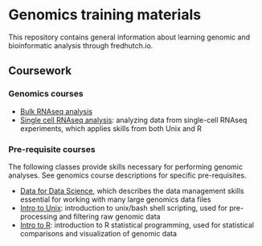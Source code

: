 # Genomics training materials

This repository contains general information about learning genomic and bioinformatic analysis through fredhutch.io.

## Coursework 

### Genomics courses

- [Bulk RNAseq analysis](https://github.com/fredhutchio/rnaseq)
- [Single cell RNAseq analysis](https://github.com/fredhutchio/scRNAseq): analyzing data from single-cell RNAseq experiments,
which applies skills from both Unix and R

### Pre-requisite courses

The following classes provide skills necessary for performing genomic analyses.
See genomics course descriptions for specific pre-requisites. 

- [Data for Data Science](https://github.com/fredhutchio/data_for_data_science), which describes the data management skills essential for working with many large genomics data files
- [Intro to Unix](https://github.com/fredhutchio/unix_shell_intro): introduction to unix/bash shell scripting,
used for pre-processing and filtering raw genomic data
- [Intro to R](https://github.com/fredhutchio/r_intro): introduction to R statistical programming,
used for statistical comparisons and visualization of genomic data
